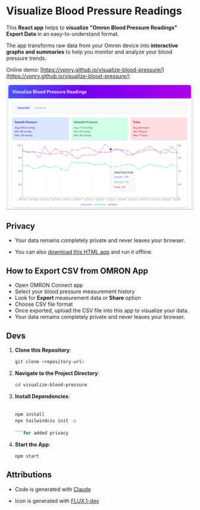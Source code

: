 # Visualize Blood Pressure Readings

This **React app** helps to **visualize "Omron Blood Pressure Readings" Export Data** in an easy-to-understand format. 

The app transforms raw data from your Omron device into **interactive graphs and summaries** to help you monitor and analyze your blood pressure trends.

Online demo: [https://vpnry.github.io/visualize-blood-pressure/](https://vpnry.github.io/visualize-blood-pressure/)


![Visualize Blood Pressure Readings](vbp.png)

## Privacy

- Your data remains completely private and never leaves your browser.

- You can also [download this HTML app](https://github.com/vpnry/visualize-blood-pressure/archive/refs/heads/master.zip) and run it offline.


## How to Export CSV from OMRON App

- Open OMRON Connect app
- Select your blood pressure measurement history
- Look for **Export** measurement data or **Share** option
- Choose CSV file format
- Once exported, upload the CSV file into this app to visualize your data.
- Your data remains completely private and never leaves your browser.

## Devs
1. **Clone this Repository**:
   ```bash
   git clone <repository-url>
   ```
2. **Navigate to the Project Directory**:
   ```bash
   cd visualize-blood-pressure

   ```
3. **Install Dependencies**:
   ```bash

   npm install
   npx tailwindcss init -p

   ```for added privacy
4. **Start the App**:
   ```bash
   npm start

   ```

## Attributions

- Code is generated with [Claude](https://claude.ai/chat) 

- Icon is generated with [FLUX.1-dev](https://huggingface.co/spaces/black-forest-labs/FLUX.1-dev)